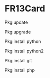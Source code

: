 # FR13Card

Pkg update

Pkg upgrade

Pkg install python

Pkg install python2

Pkg install git 

Pkg install  php

